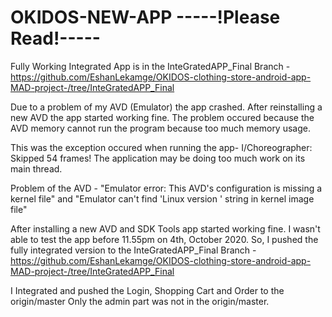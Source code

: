 # OKIDOS-NEW-APP -----!Please Read!-----

Fully Working Integrated App is in the InteGratedAPP_Final Branch -
https://github.com/EshanLekamge/OKIDOS-clothing-store-android-app-MAD-project-/tree/InteGratedAPP_Final

Due to a problem of my AVD (Emulator) the app crashed. After reinstalling a new AVD the app started working fine.
The problem occured because the AVD memory cannot run the program because too much memory usage.

This was the exception occured when running the app- I/Choreographer: Skipped 54 frames!  The application may be doing too much work on its main thread.

Problem of the AVD - "Emulator error: This AVD's configuration is missing a kernel file" and "Emulator can't find 'Linux version ' string in kernel image file"


After installing a new AVD and SDK Tools app started working fine.
I wasn't able to test the app before 11.55pm  on 4th, October 2020. So, I pushed the fully integrated version to the InteGratedAPP_Final Branch -https://github.com/EshanLekamge/OKIDOS-clothing-store-android-app-MAD-project-/tree/InteGratedAPP_Final

I Integrated and pushed the Login, Shopping Cart and Order to the origin/master
Only the admin part was not in the origin/master.
